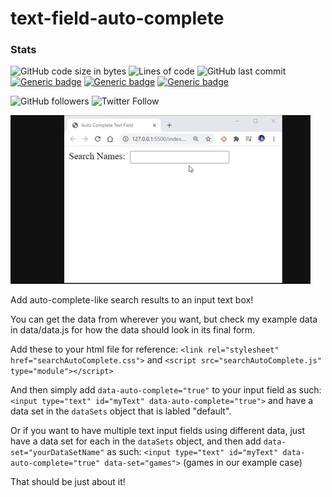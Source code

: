 # text-field-auto-complete

### Stats
![GitHub code size in bytes](https://img.shields.io/github/languages/code-size/cryancaire/text-field-auto-complete?style=plastic)
![Lines of code](https://img.shields.io/tokei/lines/github/cryancaire/text-field-auto-complete?style=plastic)
![GitHub last commit](https://img.shields.io/github/last-commit/cryancaire/text-field-auto-complete?style=plastic)
[![Generic badge](https://img.shields.io/badge/Language-Javascript-yellow.svg?syle=plastic)](https://shields.io/)
[![Generic badge](https://img.shields.io/badge/Language-CSS-blue.svg?syle=plastic)](https://shields.io/)
[![Generic badge](https://img.shields.io/badge/Language-HTML-orange.svg?syle=plastic)](https://shields.io/)

![GitHub followers](https://img.shields.io/github/followers/cryancaire?style=social)
![Twitter Follow](https://img.shields.io/twitter/follow/cryancaire?style=social)

![Example Image](/images/preview.gif)

Add auto-complete-like search results to an input text box!

You can get the data from wherever you want, but check my example data in data/data.js for how the data should look in its final form.

Add these to your html file for reference:
`<link rel="stylesheet" href="searchAutoComplete.css">` and
`<script src="searchAutoComplete.js" type="module"></script>`

And then simply add `data-auto-complete="true"` to your input field as such: `<input type="text" id="myText" data-auto-complete="true">` and have a data set in the `dataSets` object that is labled "default".

Or if you want to have multiple text input fields using different data, just have a data set for each in the `dataSets` object, and then add `data-set="yourDataSetName"` as such: `<input type="text" id="myText" data-auto-complete="true" data-set="games">` (games in our example case)

That should be just about it!

